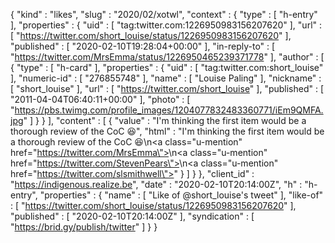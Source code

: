{
  "kind" : "likes",
  "slug" : "2020/02/xotwl",
  "context" : {
    "type" : [ "h-entry" ],
    "properties" : {
      "uid" : [ "tag:twitter.com:1226950983156207620" ],
      "url" : [ "https://twitter.com/short_louise/status/1226950983156207620" ],
      "published" : [ "2020-02-10T19:28:04+00:00" ],
      "in-reply-to" : [ "https://twitter.com/MrsEmma/status/1226950465239371778" ],
      "author" : [ {
        "type" : [ "h-card" ],
        "properties" : {
          "uid" : [ "tag:twitter.com:short_louise" ],
          "numeric-id" : [ "276855748" ],
          "name" : [ "Louise Paling" ],
          "nickname" : [ "short_louise" ],
          "url" : [ "https://twitter.com/short_louise" ],
          "published" : [ "2011-04-04T06:40:11+00:00" ],
          "photo" : [ "https://pbs.twimg.com/profile_images/1204077832483360771/iEm9QMFA.jpg" ]
        }
      } ],
      "content" : [ {
        "value" : "I'm thinking the first item would be a thorough review of the CoC 😆",
        "html" : "I'm thinking the first item would be a thorough review of the CoC 😆\n<a class=\"u-mention\" href=\"https://twitter.com/MrsEmma\"></a>\n<a class=\"u-mention\" href=\"https://twitter.com/StevenPears\"></a>\n<a class=\"u-mention\" href=\"https://twitter.com/slsmithwell\"></a>"
      } ]
    }
  },
  "client_id" : "https://indigenous.realize.be",
  "date" : "2020-02-10T20:14:00Z",
  "h" : "h-entry",
  "properties" : {
    "name" : [ "Like of @short_louise's tweet" ],
    "like-of" : [ "https://twitter.com/short_louise/status/1226950983156207620" ],
    "published" : [ "2020-02-10T20:14:00Z" ],
    "syndication" : [ "https://brid.gy/publish/twitter" ]
  }
}
